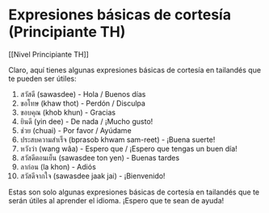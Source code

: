 # Expresiones básicas de cortesía (Principiante TH)

[[Nivel Principiante TH]]

Claro, aquí tienes algunas expresiones básicas de cortesía en tailandés que te pueden ser útiles:

1. สวัสดี (sawasdee) - Hola / Buenos días
2. ขอโทษ (khaw thot) - Perdón / Disculpa
3. ขอบคุณ (khob khun) - Gracias
4. ยินดี (yin dee) - De nada / ¡Mucho gusto!
5. ช่วย (chuai) - Por favor / Ayúdame
6. ประสบความสำเร็จ (bprasob khwam sam-reet) - ¡Buena suerte!
7. หวังว่า (wang wâa) - Espero que / ¡Espero que tengas un buen día!
8. สวัสดีตอนเย็น (sawasdee ton yen) - Buenas tardes
9. ลาก่อน (la khon) - Adiós
10. สวัสดีจากใจ (sawasdee jaak jai) - ¡Bienvenido!

Estas son solo algunas expresiones básicas de cortesía en tailandés que te serán útiles al aprender el idioma. ¡Espero que te sean de ayuda!
